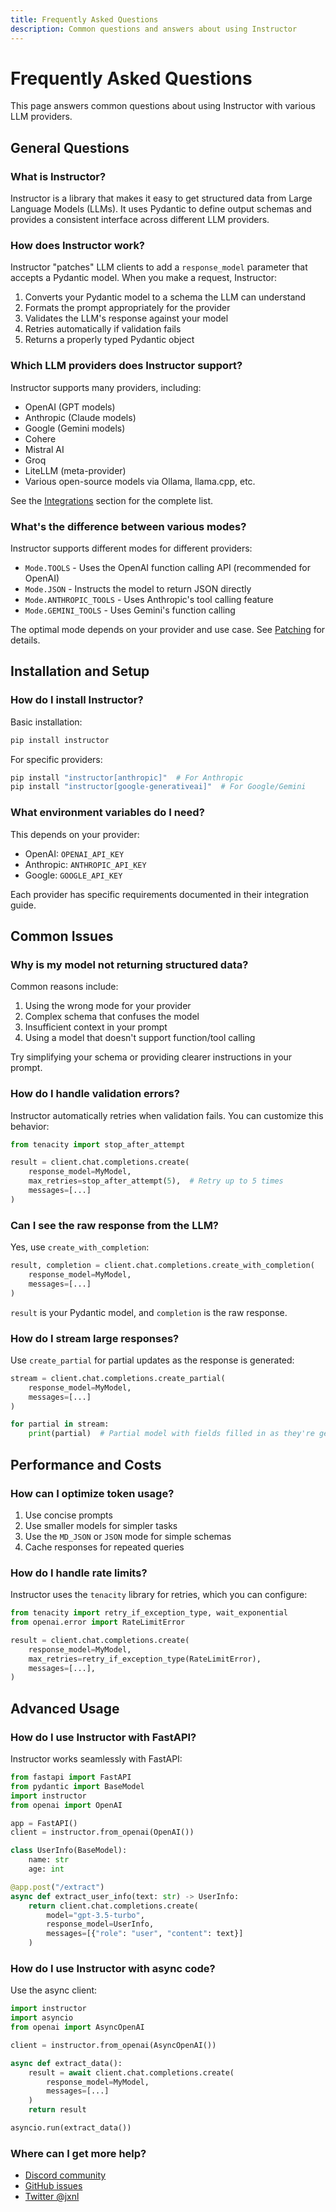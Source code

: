 ```yaml
---
title: Frequently Asked Questions
description: Common questions and answers about using Instructor
---
```


# Frequently Asked Questions

This page answers common questions about using Instructor with various LLM providers.

## General Questions

### What is Instructor?

Instructor is a library that makes it easy to get structured data from Large Language Models (LLMs). It uses Pydantic to define output schemas and provides a consistent interface across different LLM providers.

### How does Instructor work?

Instructor "patches" LLM clients to add a `response_model` parameter that accepts a Pydantic model. When you make a request, Instructor:

1. Converts your Pydantic model to a schema the LLM can understand
2. Formats the prompt appropriately for the provider
3. Validates the LLM's response against your model
4. Retries automatically if validation fails
5. Returns a properly typed Pydantic object

### Which LLM providers does Instructor support?

Instructor supports many providers, including:

- OpenAI (GPT models)
- Anthropic (Claude models)
- Google (Gemini models)
- Cohere
- Mistral AI
- Groq
- LiteLLM (meta-provider)
- Various open-source models via Ollama, llama.cpp, etc.

See the [Integrations](./integrations/index.md) section for the complete list.

### What's the difference between various modes?

Instructor supports different modes for different providers:

- `Mode.TOOLS` - Uses the OpenAI function calling API (recommended for OpenAI)
- `Mode.JSON` - Instructs the model to return JSON directly
- `Mode.ANTHROPIC_TOOLS` - Uses Anthropic's tool calling feature
- `Mode.GEMINI_TOOLS` - Uses Gemini's function calling

The optimal mode depends on your provider and use case. See [Patching](./concepts/patching.md) for details.

## Installation and Setup

### How do I install Instructor?

Basic installation:
```bash
pip install instructor
```

For specific providers:
```bash
pip install "instructor[anthropic]"  # For Anthropic
pip install "instructor[google-generativeai]"  # For Google/Gemini
```

### What environment variables do I need?

This depends on your provider:

- OpenAI: `OPENAI_API_KEY`
- Anthropic: `ANTHROPIC_API_KEY`
- Google: `GOOGLE_API_KEY`

Each provider has specific requirements documented in their integration guide.

## Common Issues

### Why is my model not returning structured data?

Common reasons include:

1. Using the wrong mode for your provider
2. Complex schema that confuses the model
3. Insufficient context in your prompt
4. Using a model that doesn't support function/tool calling

Try simplifying your schema or providing clearer instructions in your prompt.

### How do I handle validation errors?

Instructor automatically retries when validation fails. You can customize this behavior:

```python
from tenacity import stop_after_attempt

result = client.chat.completions.create(
    response_model=MyModel,
    max_retries=stop_after_attempt(5),  # Retry up to 5 times
    messages=[...]
)
```

### Can I see the raw response from the LLM?

Yes, use `create_with_completion`:

```python
result, completion = client.chat.completions.create_with_completion(
    response_model=MyModel,
    messages=[...]
)
```

`result` is your Pydantic model, and `completion` is the raw response.

### How do I stream large responses?

Use `create_partial` for partial updates as the response is generated:

```python
stream = client.chat.completions.create_partial(
    response_model=MyModel,
    messages=[...]
)

for partial in stream:
    print(partial)  # Partial model with fields filled in as they're generated
```

## Performance and Costs

### How can I optimize token usage?

1. Use concise prompts
2. Use smaller models for simpler tasks
3. Use the `MD_JSON` or `JSON` mode for simple schemas
4. Cache responses for repeated queries

### How do I handle rate limits?

Instructor uses the `tenacity` library for retries, which you can configure:

```python
from tenacity import retry_if_exception_type, wait_exponential
from openai.error import RateLimitError

result = client.chat.completions.create(
    response_model=MyModel,
    max_retries=retry_if_exception_type(RateLimitError),
    messages=[...],
)
```

## Advanced Usage

### How do I use Instructor with FastAPI?

Instructor works seamlessly with FastAPI:

```python
from fastapi import FastAPI
from pydantic import BaseModel
import instructor
from openai import OpenAI

app = FastAPI()
client = instructor.from_openai(OpenAI())

class UserInfo(BaseModel):
    name: str
    age: int

@app.post("/extract")
async def extract_user_info(text: str) -> UserInfo:
    return client.chat.completions.create(
        model="gpt-3.5-turbo",
        response_model=UserInfo,
        messages=[{"role": "user", "content": text}]
    )
```

### How do I use Instructor with async code?

Use the async client:

```python
import instructor
import asyncio
from openai import AsyncOpenAI

client = instructor.from_openai(AsyncOpenAI())

async def extract_data():
    result = await client.chat.completions.create(
        response_model=MyModel,
        messages=[...]
    )
    return result

asyncio.run(extract_data())
```

### Where can I get more help?

- [Discord community](https://discord.gg/bD9YE9JArw)
- [GitHub issues](https://github.com/jxnl/instructor/issues)
- [Twitter @jxnl](https://twitter.com/jxnlco)